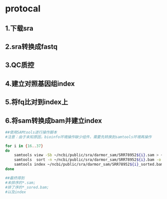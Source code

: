 # protocal

## 1.下载sra

## 2.sra转换成fastq

## 3.QC质控

## 4.建立对照基因组index

## 5.将fq比对到index上

## 6.将sam转换成bam并建立index

```bash
##使用SAMtools进行操作脚本
#注意：由于未知原因，bioinfo环境操作缺少组件，需要先转换到samtools环境再操作

for i in {16..37}
do
    samtools view -Sb ~/ncbi/public/sra/darmor_sam/SRR78952${i}.sam > ~/ncbi/public/sra/darmor_sam/SRR78952${i}.bam
    samtools  sort -n ~/ncbi/public/sra/darmor_sam/SRR78952${i}.bam -o ~/ncbi/public/sra/darmor_sam/SRR78952${i}_sorted.bam
    samtools index ~/ncbi/public/sra/darmor_sam/SRR78952${i}_sorted.bam
done

##最终得到
#未排序的*.sam;
#排了序的*_sored.bam;
#以及index
```

